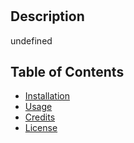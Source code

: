 # 
  ## Description 
  undefined
  ## Table of Contents
  * [Installation](#installation)
  * [Usage](#usage)
  * [Credits](#credits)
  * [License](#license)
